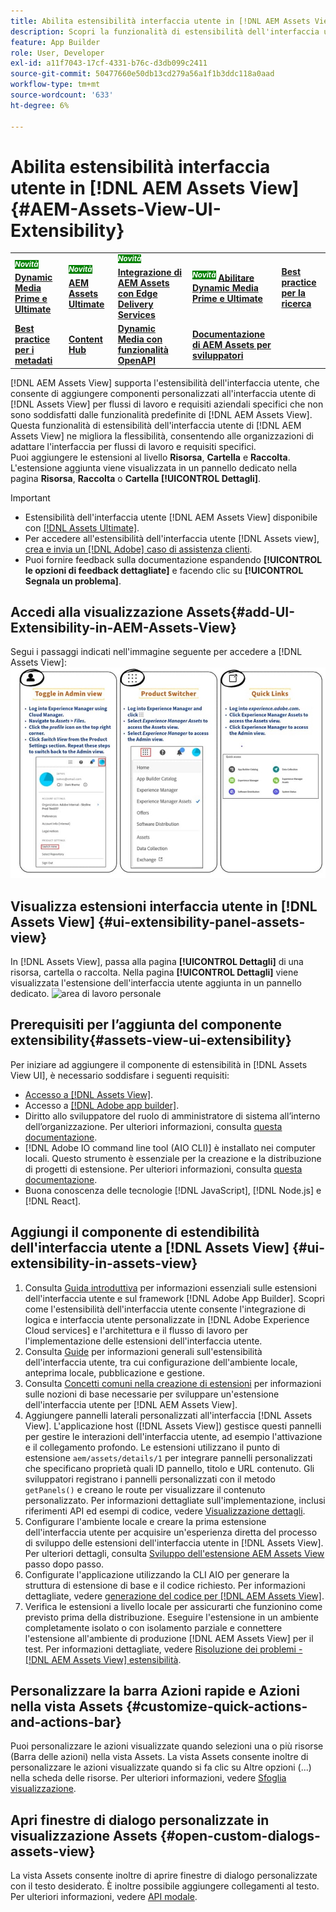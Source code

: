 ```yaml
---
title: Abilita estensibilità interfaccia utente in [!DNL AEM Assets View]
description: Scopri la funzionalità di estensibilità dell'interfaccia utente di  [!DNL AEM Assets View]. [!DNL AEM Assets View] UI consente di aggiungere componenti dell'interfaccia utente personalizzati per soddisfare esigenze aziendali specifiche.
feature: App Builder
role: User, Developer
exl-id: a11f7043-17cf-4331-b76c-d3db099c2411
source-git-commit: 50477660e50db13cd279a56a1f1b3ddc118a0aad
workflow-type: tm+mt
source-wordcount: '633'
ht-degree: 6%

---
```


# Abilita estensibilità interfaccia utente in [!DNL AEM Assets View] {#AEM-Assets-View-UI-Extensibility}

<table>
    <tr>
        <td>
            <sup style= "background-color:#008000; color:#FFFFFF; font-weight:bold"><i>Novità</i></sup> <a href="/help/assets/dynamic-media/dm-prime-ultimate.md"><b>Dynamic Media Prime e Ultimate</b></a>
        </td>
        <td>
            <sup style= "background-color:#008000; color:#FFFFFF; font-weight:bold"><i>Novità</i></sup> <a href="/help/assets/assets-ultimate-overview.md"><b>AEM Assets Ultimate</b></a>
        </td>
        <td>
            <sup style= "background-color:#008000; color:#FFFFFF; font-weight:bold"><i>Novità</i></sup> <a href="/help/assets/integrate-aem-assets-edge-delivery-services.md"><b>Integrazione di AEM Assets con Edge Delivery Services</b></a>
        </td>
          <td>
            <sup style= "background-color:#008000; color:#FFFFFF; font-weight:bold"><i>Novità</i></sup> <a href="/help/assets/dynamic-media/enable-dynamic-media-prime-and-ultimate.md"><b>Abilitare Dynamic Media Prime e Ultimate</b></a>
        </td>
        <td>
            <a href="/help/assets/search-best-practices.md"><b>Best practice per la ricerca</b></a>
        </td>
    </tr>
    <tr>
        <td>
            <a href="/help/assets/metadata-best-practices.md"><b>Best practice per i metadati</b></a>
        </td>
        <td>
            <a href="/help/assets/product-overview.md"><b>Content Hub</b></a>
        </td>
        <td>
            <a href="/help/assets/dynamic-media-open-apis-overview.md"><b>Dynamic Media con funzionalità OpenAPI</b></a>
        </td>
        <td>
            <a href="https://developer.adobe.com/experience-cloud/experience-manager-apis/"><b>Documentazione di AEM Assets per sviluppatori</b></a>
        </td>
    </tr>
</table>

[!DNL AEM Assets View] supporta l&#39;estensibilità dell&#39;interfaccia utente, che consente di aggiungere componenti personalizzati all&#39;interfaccia utente di [!DNL Assets View] per flussi di lavoro e requisiti aziendali specifici che non sono soddisfatti dalle funzionalità predefinite di [!DNL AEM Assets View]. Questa funzionalità di estensibilità dell&#39;interfaccia utente di [!DNL AEM Assets View] ne migliora la flessibilità, consentendo alle organizzazioni di adattare l&#39;interfaccia per flussi di lavoro e requisiti specifici.\
Puoi aggiungere le estensioni al livello **Risorsa**, **Cartella** e **Raccolta**. L&#39;estensione aggiunta viene visualizzata in un pannello dedicato nella pagina **Risorsa**, **Raccolta** o **Cartella** **[!UICONTROL Dettagli]**.

>[!IMPORTANT]
>
> * Estensibilità dell&#39;interfaccia utente [!DNL AEM Assets View] disponibile con [[!DNL Assets Ultimate]](/help/assets/assets-ultimate-overview.md).
> * Per accedere all&#39;estensibilità dell&#39;interfaccia utente [!DNL Assets view], [crea e invia un [!DNL Adobe] caso di assistenza clienti](https://helpx.adobe.com/it/enterprise/using/support-for-experience-cloud.html).
> * Puoi fornire feedback sulla documentazione espandendo **[!UICONTROL le opzioni di feedback dettagliate]** e facendo clic su **[!UICONTROL Segnala un problema]**.

## <a id="1"></a> Accedi alla visualizzazione Assets{#add-UI-Extensibility-in-AEM-Assets-View}

Segui i passaggi indicati nell&#39;immagine seguente per accedere a [!DNL Assets View]:
![access-assets-view-ui](/help/assets/assets/access-assets-view.jpg)

## Visualizza estensioni interfaccia utente in [!DNL Assets View] {#ui-extensibility-panel-assets-view}

In [!DNL Assets View], passa alla pagina **[!UICONTROL Dettagli]** di una risorsa, cartella o raccolta. Nella pagina **[!UICONTROL Dettagli]** viene visualizzata l&#39;estensione dell&#39;interfaccia utente aggiunta in un pannello dedicato.
![area di lavoro personale](/help/assets/assets/my-workspace-assets-view3.png)

## Prerequisiti per l’aggiunta del componente extensibility{#assets-view-ui-extensibility}

Per iniziare ad aggiungere il componente di estensibilità in [!DNL Assets View UI], è necessario soddisfare i seguenti requisiti:

* [Accesso a [!DNL Assets View]](#1).
* Accesso a [[!DNL Adobe app builder]](https://developer.adobe.com/app-builder/docs/overview/).
* Diritto allo sviluppatore del ruolo di amministratore di sistema all’interno dell’organizzazione. Per ulteriori informazioni, consulta [questa documentazione](https://developer.adobe.com/uix/docs/guides/get-access/).
* [!DNL Adobe IO command line tool (AIO CLI)] è installato nei computer locali. Questo strumento è essenziale per la creazione e la distribuzione di progetti di estensione. Per ulteriori informazioni, consulta [questa documentazione](https://developer.adobe.com/app-builder/docs/getting_started/#local-environment-set-up).
* Buona conoscenza delle tecnologie [!DNL JavaScript], [!DNL Node.js] e [!DNL React].

## Aggiungi il componente di estendibilità dell&#39;interfaccia utente a [!DNL Assets View] {#ui-extensibility-in-assets-view}

1. Consulta [Guida introduttiva](https://developer.adobe.com/uix/docs/getting-started/) per informazioni essenziali sulle estensioni dell&#39;interfaccia utente e sul framework [!DNL Adobe App Builder]. Scopri come l&#39;estensibilità dell&#39;interfaccia utente consente l&#39;integrazione di logica e interfaccia utente personalizzate in [!DNL Adobe Experience Cloud services] e l&#39;architettura e il flusso di lavoro per l&#39;implementazione delle estensioni dell&#39;interfaccia utente.
1. Consulta [Guide](https://developer.adobe.com/uix/docs/guides/) per informazioni generali sull&#39;estensibilità dell&#39;interfaccia utente, tra cui configurazione dell&#39;ambiente locale, anteprima locale, pubblicazione e gestione.
1. Consulta [Concetti comuni nella creazione di estensioni](https://developer.adobe.com/uix/docs/services/aem-assets-view/api/commons/) per informazioni sulle nozioni di base necessarie per sviluppare un&#39;estensione dell&#39;interfaccia utente per [!DNL AEM Assets View].
1. Aggiungere pannelli laterali personalizzati all&#39;interfaccia [!DNL Assets View]. L&#39;applicazione host ([!DNL Assets View]) gestisce questi pannelli per gestire le interazioni dell&#39;interfaccia utente, ad esempio l&#39;attivazione e il collegamento profondo. Le estensioni utilizzano il punto di estensione `aem/assets/details/1` per integrare pannelli personalizzati che specificano proprietà quali ID pannello, titolo e URL contenuto. Gli sviluppatori registrano i pannelli personalizzati con il metodo `getPanels()` e creano le route per visualizzare il contenuto personalizzato. Per informazioni dettagliate sull&#39;implementazione, inclusi riferimenti API ed esempi di codice, vedere [Visualizzazione dettagli](https://developer.adobe.com/uix/docs/services/aem-assets-view/api/details-view/).
1. Configurare l&#39;ambiente locale e creare la prima estensione dell&#39;interfaccia utente per acquisire un&#39;esperienza diretta del processo di sviluppo delle estensioni dell&#39;interfaccia utente in [!DNL Assets View]. Per ulteriori dettagli, consulta [Sviluppo dell&#39;estensione AEM Assets View](https://developer.adobe.com/uix/docs/services/aem-assets-view/extension-development/) passo dopo passo.
1. Configurate l&#39;applicazione utilizzando la CLI AIO per generare la struttura di estensione di base e il codice richiesto. Per informazioni dettagliate, vedere [generazione del codice per [!DNL AEM Assets View]](https://developer.adobe.com/uix/docs/services/aem-assets-view/code-generation/).
1. Verifica le estensioni a livello locale per assicurarti che funzionino come previsto prima della distribuzione. Eseguire l&#39;estensione in un ambiente completamente isolato o con isolamento parziale e connettere l&#39;estensione all&#39;ambiente di produzione [!DNL AEM Assets View] per il test. Per informazioni dettagliate, vedere [Risoluzione dei problemi - [!DNL AEM Assets View] estensibilità](https://developer.adobe.com/uix/docs/services/aem-assets-view/debug/).

## Personalizzare la barra Azioni rapide e Azioni nella vista Assets {#customize-quick-actions-and-actions-bar}

Puoi personalizzare le azioni visualizzate quando selezioni una o più risorse (Barra delle azioni) nella vista Assets. La vista Assets consente inoltre di personalizzare le azioni visualizzate quando si fa clic su Altre opzioni (...) nella scheda delle risorse. Per ulteriori informazioni, vedere [Sfoglia visualizzazione](https://developer.adobe.com/uix/docs/services/aem-assets-view/api/browse-view/).

## Apri finestre di dialogo personalizzate in visualizzazione Assets {#open-custom-dialogs-assets-view}

La vista Assets consente inoltre di aprire finestre di dialogo personalizzate con il testo desiderato. È inoltre possibile aggiungere collegamenti al testo. Per ulteriori informazioni, vedere [API modale](https://developer.adobe.com/uix/docs/services/aem-assets-view/api/commons/#modal-api).
